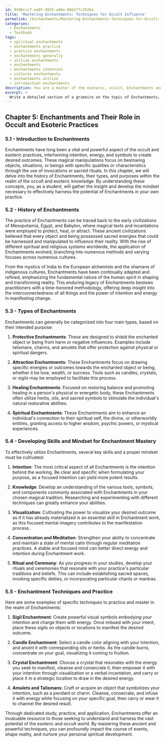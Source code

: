 ```yaml
---
id: 0fd6ccc7-ea0f-4555-a46e-8bb2ffc3526a
title: 'Mastering Enchantments: Techniques for Occult Influence'
permalink: /Enchantments/Mastering-Enchantments-Techniques-for-Occult-Influence/
categories:
  - Enchantments
  - Textbook
tags:
  - spiritual enchantments
  - enchantments practice
  - practice enchantments
  - enchantments generally
  - utilize enchantments
  - enchantments
  - enchantments intention
  - cultures enchantments
  - enchantments utilize
  - introduction enchantments
description: You are a master of the esoteric, occult, Enchantments and education, you have written many textbooks on the subject in ways that provide students with rich and deep understanding of the subject. You are being asked to write textbook-like sections on a topic and you do it with full context, explainability, and reliability in accuracy to the true facts of the topic at hand, in a textbook style that a student would easily be able to learn from, in a rich, engaging, and contextual way. Always include relevant context (such as formulas and history), related concepts, and in a way that someone can gain deep insights from.
excerpt: > 
  Write a detailed section of a grimoire on the topic of Enchantments, exploring its history, types, and purpose in the world of occult and esoteric practices. Include key information on how a student can develop the appropriate skills and mindset to effectively utilize Enchantments and examples of specific techniques that may be practiced and mastered.
---
```

## Chapter 5: Enchantments and Their Role in Occult and Esoteric Practices

### 5.1 - Introduction to Enchantments

Enchantments have long been a vital and powerful aspect of the occult and esoteric practices, intertwining intention, energy, and symbols to create desired outcomes. These magical manipulations focus on bestowing objects, situations, or beings with specific qualities or characteristics through the use of invocations or sacred rituals. In this chapter, we will delve into the history of Enchantments, their types, and purposes within the realm of the occult and esoteric knowledge. By understanding these concepts, you, as a student, will gather the insight and develop the mindset necessary to effectively harness the potential of Enchantments in your own practice.

### 5.2 - History of Enchantments

The practice of Enchantments can be traced back to the early civilizations of Mesopotamia, Egypt, and Babylon, where magical texts and incantations were employed to protect, heal, or attract. These ancient civilizations believed that every object and being possessed sacred energies that could be harnessed and manipulated to influence their reality. With the rise of different spiritual and religious systems worldwide, the application of Enchantments evolved, branching into numerous methods and varying focuses across numerous cultures.

From the mystics of India to the European alchemists and the shamans of indigenous cultures, Enchantments have been continually adapted and refined, emphasizing the fundamental nature of the human spirit in shaping and transforming reality. This enduring legacy of Enchantments bestows practitioners with a time-honored methodology, offering deep insight into the interconnectedness of all things and the power of intention and energy in manifesting change.

### 5.3 - Types of Enchantments

Enchantments can generally be categorized into four main types, based on their intended purpose:

1. **Protective Enchantments**: These are designed to shield the enchanted object or being from harm or negative influences. Examples include talismans, charms, and amulets that offer protection against physical or spiritual dangers.

2. **Attraction Enchantments**: These Enchantments focus on drawing specific energies or outcomes towards the enchanted object or being, whether it be love, wealth, or success. Tools such as candles, crystals, or sigils may be employed to facilitate this process.

3. **Healing Enchantments**: Focused on restoring balance and promoting healing in a person's physical or energetic body, these Enchantments often utilize herbs, oils, and sacred symbols to stimulate the individual's natural restorative abilities.

4. **Spiritual Enchantments**: These Enchantments aim to enhance an individual's connection to their spiritual self, the divine, or otherworldly entities, granting access to higher wisdom, psychic powers, or mystical experiences.

### 5.4 - Developing Skills and Mindset for Enchantment Mastery

To effectively utilize Enchantments, several key skills and a proper mindset must be cultivated:

1. **Intention**: The most critical aspect of all Enchantments is the intention behind the working. Be clear and specific when formulating your purpose, as a focused intention can yield more potent results.

2. **Knowledge**: Develop an understanding of the various tools, symbols, and components commonly associated with Enchantments in your chosen magical tradition. Researching and experimenting with different techniques can greatly enhance your abilities.

3. **Visualization**: Cultivating the power to visualize your desired outcome as if it has already materialized is an essential skill in Enchantment work, as this focused mental imagery contributes to the manifestation process.

4. **Concentration and Meditation**: Strengthen your ability to concentrate and maintain a state of mental calm through regular meditation practices. A stable and focused mind can better direct energy and intention during Enchantment work.

5. **Ritual and Ceremony**: As you progress in your studies, develop your rituals and ceremonies that resonate with your practice's particular traditions and beliefs. This can include establishing sacred spaces, invoking specific deities, or incorporating particular chants or mantras.

### 5.5 - Enchantment Techniques and Practice

Here are some examples of specific techniques to practice and master in the realm of Enchantments:

1. **Sigil Enchantment**: Create powerful visual symbols embodying your intention and charge them with energy. Once imbued with your intent, place these sigils on objects or locations to manifest the desired outcome.

2. **Candle Enchantment**: Select a candle color aligning with your intention, and anoint it with corresponding oils or herbs. As the candle burns, concentrate on your goal, visualizing it coming to fruition.

3. **Crystal Enchantment**: Choose a crystal that resonates with the energy you seek to manifest, cleanse and consecrate it, then empower it with your intention through visualization or a verbal incantation, and carry or place it in a strategic location to draw in the desired energy.

4. **Amulets and Talismans**: Craft or acquire an object that symbolizes your intention, such as a pendant or charm. Cleanse, consecrate, and infuse it with energy while focusing on your specific goal, then carry or wear it to channel the desired result.

Through dedicated study, practice, and application, Enchantments offer an invaluable resource to those seeking to understand and harness the vast potential of the esoteric and occult world. By mastering these ancient and powerful techniques, you can profoundly impact the course of events, shape reality, and nurture your personal spiritual development.
